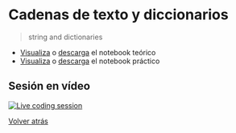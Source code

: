 # Cadenas de texto y diccionarios

> string and dictionaries

- [Visualiza][tutorial-visualize] o [descarga][tutorial-download] el notebook teórico
- [Visualiza][exercise-visualize] o [descarga][exercise-download] el notebook práctico

## Sesión en vídeo

[![Live coding session][youtube-image]][youtube-video]

[Volver atrás](../.)

<!-- LINKS -->

[tutorial-visualize]:strings-and-dictionaries.html
[tutorial-download]:strings-and-dictionaries.ipynb
[exercise-visualize]:exercise-strings-and-dictionaries.html
[exercise-download]:exercise-strings-and-dictionaries.ipynb
[youtube-image]:http://img.youtube.com/vi/TBelp-7O-Rc/0.jpg
[youtube-video]:https://youtu.be/TBelp-7O-Rc?list=PLZh1qmaTeQ-pOsW1xfBQ12ueUbcomC29K&t=336

